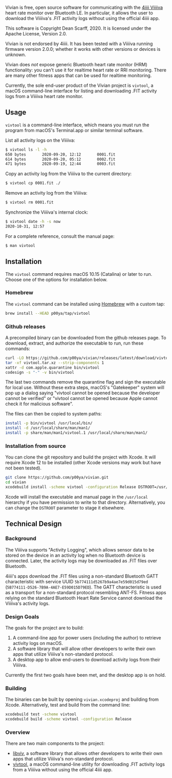 Vivian is free, open source software for communicating with the [4iiii Viiiiva](https://4iiii.com/viiiiva-heart-rate-monitor/) heart rate monitor over Bluetooth LE.  In particular, it allows the user to download the Viiiiva's .FIT activity logs without using the official 4iiii app.

This software is Copyright Dean Scarff, 2020.  It is licensed under the Apache License, Version 2.0.

Vivian is not endorsed by 4iiii.  It has been tested with a Viiiiva running firmware version 2.0.0; whether it works with other versions or devices is unknown.

Vivian does *not* expose generic Bluetooth heart rate monitor (HRM) functionality: you can't use it for realtime heart rate or RRI monitoring.  There are many other fitness apps that can be used for realtime monitoring.

Currently, the sole end-user product of the Vivian project is `vivtool`, a macOS command-line interface for listing and downloading .FIT activity logs from a Viiiiva heart rate monitor.

## Usage

`vivtool` is a command-line interface, which means you must run the program from macOS's Terminal.app or similar terminal software.

List all activity logs on the Viiiiva:

```sh
$ vivtool ls -l -h
650 bytes       2020-09-20, 12:12       0001.fit
614 bytes       2020-09-20, 05:12       0002.fit
471 bytes       2020-09-19, 12:44       0003.fit
```

Copy an activity log from the Viiiiva to the current directory:

```sh
$ vivtool cp 0001.fit ./
```

Remove an activity log from the Viiiiva:

```sh
$ vivtool rm 0001.fit
```

Synchronize the Viiiiva's internal clock:

```sh
$ vivtool date -h -s now
2020-10-31, 12:57
```

For a complete reference, consult the manual page:

```sh
$ man vivtool
```

## Installation

The `vivtool` command requires macOS 10.15 (Catalina) or later to run.  Choose one of the options for installation below.

### Homebrew

The `vivtool` command can be installed using [Homebrew](https://brew.sh/) with a custom tap:

```sh
brew install --HEAD p00ya/tap/vivtool
```

### Github releases

A precompiled binary can be downloaded from the github releases page.  To download, extract, and authorize the executable to run, run these commands:

```sh
curl -LO https://github.com/p00ya/vivian/releases/latest/download/vivtool.tar.xz
tar -xf vivtool.tar.xz --strip-components 1
xattr -d com.apple.quarantine bin/vivtool
codesign -s "-" -v bin/vivtool
```

The last two commands remove the quarantine flag and sign the executable for local use.  Without these extra steps, macOS's "Gatekeeper" system will pop up a dialog saying "vivtool cannot be opened because the developer cannot be verified" or "vivtool cannot be opened because Apple cannot check it for malicious software".

The files can then be copied to system paths:

```sh
install -p bin/vivtool /usr/local/bin/
install -d /usr/local/share/man/man1/
install -p share/man/man1/vivtool.1 /usr/local/share/man/man1/
```

### Installation from source

You can clone the git repository and build the project with Xcode.  It will require Xcode 12 to be installed (other Xcode versions may work but have not been tested).

```sh
git clone https://github.com/p00ya/vivian.git
cd vivian
xcodebuild install -scheme vivtool -configuration Release DSTROOT=/usr/local
```

Xcode will install the executable and manual page in the `/usr/local` hierarchy if you have permission to write to that directory.  Alternatively, you can change the `DSTROOT` parameter to stage it elsewhere.

## Technical Design

### Background

The Viiiiva supports "Activity Logging", which allows sensor data to be stored on the device in an activity log when no Bluetooth device is connected.  Later, the activity logs may be downloaded as .FIT files over Bluetooth.

4iiii's apps download the .FIT files using a non-standard Bluetooth GATT characteristic with service UUID `5b774111d5267b9a4ae7e59d015d79ed` (`5B774111-D526-7B9A-4AE7-E59D015D79ED`).  The GATT characteristic is used as a transport for a non-standard protocol resembling ANT-FS.  Fitness apps relying on the standard Bluetooth Heart Rate Service cannot download the Viiiiva's activity logs.

### Design Goals

The goals for the project are to build:

1. A command-line app for power users (including the author) to retrieve activity logs on macOS.
2. A software library that will allow other developers to write their own apps that utilize Viiiiva's non-standard protocol.
3. A desktop app to allow end-users to download activity logs from their Viiiiva.

Currently the first two goals have been met, and the desktop app is on hold.

### Building

The binaries can be built by opening `vivian.xcodeproj` and building from Xcode.  Alternatively, test and build from the command line:

```sh
xcodebuild test -scheme vivtool
xcodebuild build -scheme vivtool -configuration Release
```

### Overview

There are two main components to the project:

* [libviv](https://github.com/p00ya/vivian/viv/), a software library that allows other developers to write their own apps that utilize Viiiiva's non-standard protocol.
* [vivtool](https://github.com/p00ya/vivian/vivtool/), a macOS command-line utility for downloading .FIT activity logs from a Viiiiva without using the official 4iiii app.
